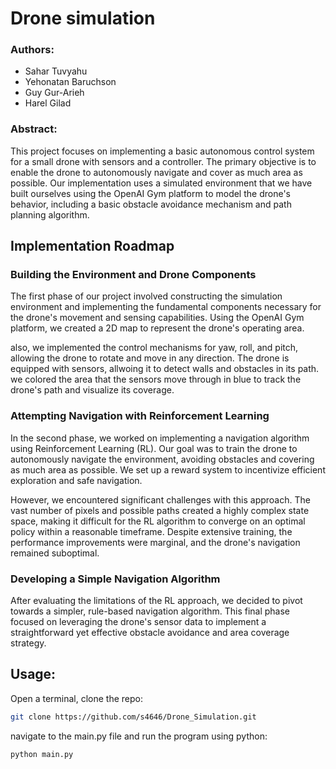 # Drone simulation

### Authors:
- Sahar Tuvyahu
- Yehonatan Baruchson
- Guy Gur-Arieh
- Harel Gilad

### Abstract:
This project focuses on implementing a basic autonomous control system for a small drone with sensors and a controller. The primary objective is to enable the drone to autonomously navigate and cover as much area as possible. Our implementation uses a simulated environment that we have built ourselves using the OpenAI Gym platform to model the drone's behavior, including a basic obstacle avoidance mechanism and path planning algorithm.

## Implementation Roadmap
### Building the Environment and Drone Components
The first phase of our project involved constructing the simulation environment and implementing the fundamental components necessary for the drone's movement and sensing capabilities. Using the OpenAI Gym platform, we created a 2D map to represent the drone's operating area. 

also, we implemented the control mechanisms for yaw, roll, and pitch, allowing the drone to rotate and move in any direction. The drone is equipped with sensors, allwoing it to detect walls and obstacles in its path. we colored the area that the sensors move through in blue to track the drone's path and visualize its coverage.

### Attempting Navigation with Reinforcement Learning
In the second phase, we worked on implementing a navigation algorithm using Reinforcement Learning (RL). Our goal was to train the drone to autonomously navigate the environment, avoiding obstacles and covering as much area as possible. We set up a reward system to incentivize efficient exploration and safe navigation.

However, we encountered significant challenges with this approach. The vast number of pixels and possible paths created a highly complex state space, making it difficult for the RL algorithm to converge on an optimal policy within a reasonable timeframe. Despite extensive training, the performance improvements were marginal, and the drone's navigation remained suboptimal.

### Developing a Simple Navigation Algorithm
After evaluating the limitations of the RL approach, we decided to pivot towards a simpler, rule-based navigation algorithm. This final phase focused on leveraging the drone's sensor data to implement a straightforward yet effective obstacle avoidance and area coverage strategy.


## Usage:
Open a terminal, clone the repo:
```bash
git clone https://github.com/s4646/Drone_Simulation.git
```
navigate to the main.py file and run the program using python:
```bash
python main.py
```
